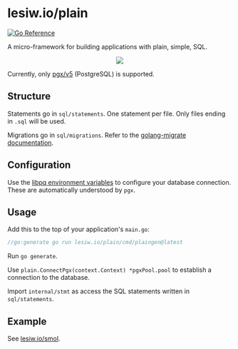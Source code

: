 # lesiw.io/plain

[![Go Reference](https://pkg.go.dev/badge/lesiw.io/plain.svg)](https://pkg.go.dev/lesiw.io/plain)

A micro-framework for building applications with plain, simple, SQL.

<p align="center">
    <img src="/../media/simple.jpg" />
</p>

Currently, only [pgx/v5][pgx] (PostgreSQL) is supported.

## Structure

Statements go in `sql/statements`. One statement per file. Only files ending in
`.sql` will be used.

Migrations go in `sql/migrations`. Refer to the [golang-migrate
documentation][migrate].

## Configuration

Use the [libpq environment variables][envars] to configure your database
connection. These are automatically understood by `pgx`.

## Usage

Add this to the top of your application's `main.go`:

``` go
//go:generate go run lesiw.io/plain/cmd/plaingen@latest
```

Run `go generate`.

Use `plain.ConnectPgx(context.Context) *pgxPool.pool` to establish a connection
to the database.

Import `internal/stmt` as access the SQL statements written in
`sql/statements`.

## Example

See [lesiw.io/smol][smol].

[migrate]: https://github.com/golang-migrate/migrate?tab=readme-ov-file#migration-files
[envars]: https://www.postgresql.org/docs/current/libpq-envars.html
[smol]: https://lesiw.io/smol
[pgx]: https://github.com/jackc/pgx
